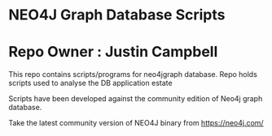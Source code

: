 # NEO4J Graph Database Scripts
# Repo Owner : Justin Campbell

This repo contains scripts/programs for neo4jgraph database.
Repo holds scripts used to analyse the DB application estate

Scripts have been developed against the community edition of Neo4j graph database.

Take the latest community version of NEO4J binary from https://neo4j.com/
